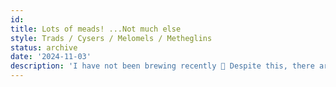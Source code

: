 ```yaml
---
id: 
title: Lots of meads! ...Not much else
style: Trads / Cysers / Melomels / Metheglins
status: archive
date: '2024-11-03'
description: 'I have not been brewing recently 🙁 Despite this, there are a ton of meads from past years in storage just itching to be opened!'
---
```

